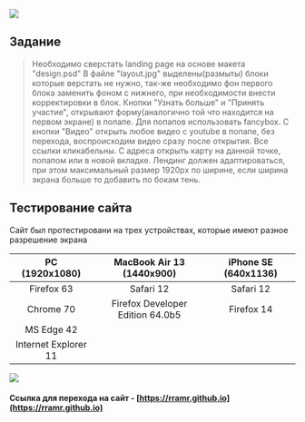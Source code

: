 [![](https://rramr.github.io/src/logo.png)](http://synergylectorium.ru)

## Задание
> Необходимо сверстать landing page на основе макета "design.psd"
> В файле "layout.jpg" выделены(размыты) блоки которые верстать не нужно, так-же необходимо фон первого блока заменить фоном с нижнего, при необходимости внести корректировки в блок. 
> Кнопки "Узнать больше" и "Принять участие", открывают форму(аналогично той что находится на первом экране) в попапе. Для попапов использовать fancybox.
> С кнопки "Видео" открыть любое видео с youtube в попапе, без перехода, воспроисходим видео сразу после открытия. 
> Все ссылки кликабельны. С адреса открыть карту на данной точке, попапом или в новой вкладке. 
> Лендинг должен адаптироваться, при этом максимальный размер 1920px по ширине, если ширина экрана больше то добавить по бокам тень.

## Тестирование сайта

Сайт был протестировани на трех устройствах, которые имеют разное разрешение экрана

| PC (1920x1080)       | MacBook Air 13 (1440x900)        | iPhone SE (640x1136) |
|:--------------------:|:--------------------------------:|:--------------------:|
| Firefox 63           | Safari 12                        | Safari 12            |
| Chrome 70            | Firefox Developer Edition 64.0b5 | Firefox 14           |
| MS Edge 42           |                                  |                      |
| Internet Explorer 11 |                                  |                      |

![](https://rramr.github.io/src/example.png)

 #### Ссылка для перехода на сайт - [https://rramr.github.io](https://rramr.github.io)